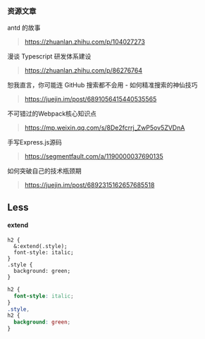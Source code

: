 ### 资源文章

antd 的故事

> https://zhuanlan.zhihu.com/p/104027273

漫谈 Typescript 研发体系建设
> https://zhuanlan.zhihu.com/p/86276764

恕我直言，你可能连 GitHub 搜索都不会用 - 如何精准搜索的神仙技巧
> https://juejin.im/post/6891056415440535565

不可错过的Webpack核心知识点
> https://mp.weixin.qq.com/s/8De2fcrrj_ZwP5ov5ZVDnA

手写Express.js源码
> https://segmentfault.com/a/1190000037690135

如何突破自己的技术瓶颈期
> https://juejin.im/post/6892315162657685518



## Less

#### extend

```less
h2 {
  &:extend(.style);
  font-style: italic;
}
.style {
  background: green;
}
```
```css
h2 {
  font-style: italic;
}
.style,
h2 {
  background: green;
}
```